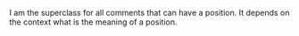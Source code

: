 I am the superclass for all comments that can have a position. It depends on the context what is the meaning of a position.